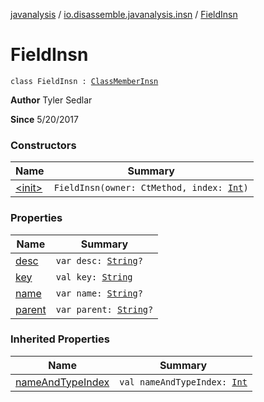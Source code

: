 [javanalysis](../../index.md) / [io.disassemble.javanalysis.insn](../index.md) / [FieldInsn](./index.md)

# FieldInsn

`class FieldInsn : `[`ClassMemberInsn`](../-class-member-insn/index.md)

**Author**
Tyler Sedlar

**Since**
5/20/2017

### Constructors

| Name | Summary |
|---|---|
| [&lt;init&gt;](-init-.md) | `FieldInsn(owner: CtMethod, index: `[`Int`](https://kotlinlang.org/api/latest/jvm/stdlib/kotlin/-int/index.html)`)` |

### Properties

| Name | Summary |
|---|---|
| [desc](desc.md) | `var desc: `[`String`](https://kotlinlang.org/api/latest/jvm/stdlib/kotlin/-string/index.html)`?` |
| [key](key.md) | `val key: `[`String`](https://kotlinlang.org/api/latest/jvm/stdlib/kotlin/-string/index.html) |
| [name](name.md) | `var name: `[`String`](https://kotlinlang.org/api/latest/jvm/stdlib/kotlin/-string/index.html)`?` |
| [parent](parent.md) | `var parent: `[`String`](https://kotlinlang.org/api/latest/jvm/stdlib/kotlin/-string/index.html)`?` |

### Inherited Properties

| Name | Summary |
|---|---|
| [nameAndTypeIndex](../-class-member-insn/name-and-type-index.md) | `val nameAndTypeIndex: `[`Int`](https://kotlinlang.org/api/latest/jvm/stdlib/kotlin/-int/index.html) |
